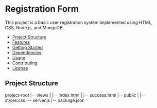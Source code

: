 # Registration Form

This project is a basic user registration system implemented using HTML, CSS, Node.js, and MongoDB.

- [Project Structure](#project-structure)
- [Features](#features)
- [Getting Started](#getting-started)
- [Dependencies](#dependencies)
- [Usage](#usage)
- [Contributing](#contributing)
- [License](#license)

## Project Structure

project-root
|-- views
| |-- index.html
| |-- success.html
|-- public
| |-- styles.css
|-- server.js
|-- package.json